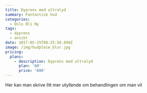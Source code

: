 ```yaml
---
title: ​Dyprens med ultralyd
summary: Fantastisk hud
categories:
  - Oslo Bli Ny
tags:
  - dyprens
  - ansikt
date: 2017-05-25T08:25:58.699Z
image: /img/hudpleie_blur.jpg
pricing:
  plans:
    - description: ​Dyprens med ultralyd
      plan: '60'
      price: '600'
---
```

Her kan man skrive litt mer utyllende om behandlingen om man vil


